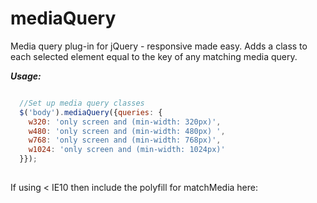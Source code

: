 mediaQuery
==========

Media query plug-in for jQuery - responsive made easy. Adds a class to each selected element equal to the key of any matching media query. 


***Usage:***

```javascript

  //Set up media query classes
  $('body').mediaQuery({queries: {
  	w320: 'only screen and (min-width: 320px)',
  	w480: 'only screen and (min-width: 480px) ',
  	w768: 'only screen and (min-width: 768px)',
  	w1024: 'only screen and (min-width: 1024px)'
  }});
      
```

If using < IE10 then include the polyfill for matchMedia here:
